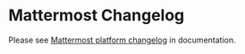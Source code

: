 # Mattermost Changelog

Please see [Mattermost platform changelog](http://docs.mattermost.com/administration/changelog.html) in documentation. 
